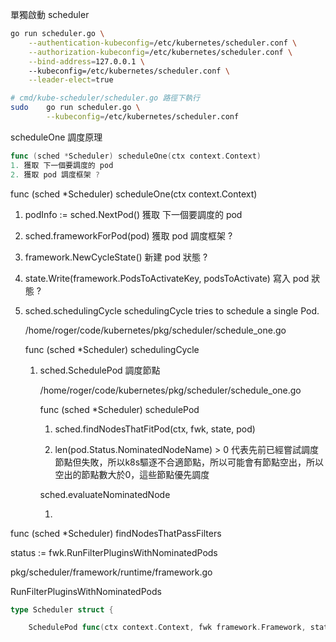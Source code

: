 單獨啟動 scheduler

``` sh
go run scheduler.go \
	--authentication-kubeconfig=/etc/kubernetes/scheduler.conf \
	--authorization-kubeconfig=/etc/kubernetes/scheduler.conf \
	--bind-address=127.0.0.1 \ 
	--kubeconfig=/etc/kubernetes/scheduler.conf \
	--leader-elect=true

# cmd/kube-scheduler/scheduler.go 路徑下執行
sudo	go run scheduler.go \
		--kubeconfig=/etc/kubernetes/scheduler.conf 
```



scheduleOne 調度原理

``` go
func (sched *Scheduler) scheduleOne(ctx context.Context)
1. 獲取 下一個要調度的 pod
2. 獲取 pod 調度框架 ?
```

func (sched *Scheduler) scheduleOne(ctx context.Context)
1. podInfo := sched.NextPod() 獲取 下一個要調度的 pod

2. sched.frameworkForPod(pod) 獲取 pod 調度框架 ?

3. framework.NewCycleState() 新建 pod 狀態 ?

4. state.Write(framework.PodsToActivateKey, podsToActivate) 寫入 pod 狀態  ?

5. sched.schedulingCycle   schedulingCycle tries to schedule a single Pod.

   /home/roger/code/kubernetes/pkg/scheduler/schedule_one.go 

   func (sched *Scheduler) schedulingCycle

   1. sched.SchedulePod 調度節點

      /home/roger/code/kubernetes/pkg/scheduler/schedule_one.go

      func (sched *Scheduler) schedulePod

      1. sched.findNodesThatFitPod(ctx, fwk, state, pod)
      
      2.  len(pod.Status.NominatedNodeName) > 0 代表先前已經嘗試調度節點但失敗，所以k8s驅逐不合適節點，所以可能會有節點空出，所以空出的節點數大於0，這些節點優先調度
      
         sched.evaluateNominatedNode
      
         1. 
      



func (sched *Scheduler) findNodesThatPassFilters

status := fwk.RunFilterPluginsWithNominatedPods



pkg/scheduler/framework/runtime/framework.go

RunFilterPluginsWithNominatedPods



``` go
type Scheduler struct {

	SchedulePod func(ctx context.Context, fwk framework.Framework, state *framework.CycleState, pod *v1.Pod) (ScheduleResult, error)

```

